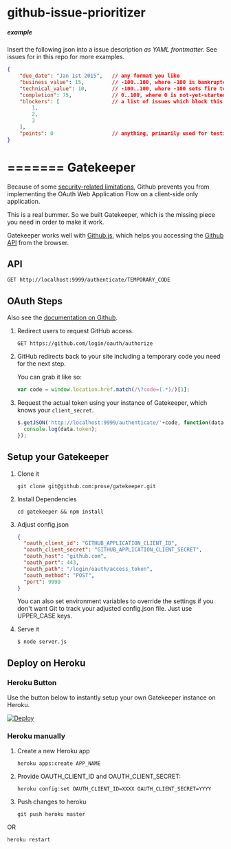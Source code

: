 github-issue-prioritizer
========================

##### example
Insert the following json into a issue description *as YAML frontmatter.* See issues for in this repo for more examples. 
```json
{
    "due_date": "Jan 1st 2015",   // any format you like
    "business_value": 15,         // -100..100, where -100 is bankruptcy and 100 is bought-out-by-google
    "technical_value": 10,        // -100..100, where -100 sets fire to the server and 100 is impossible
    "completion": 75,             // 0..100, where 0 is not-yet-started and 100 is done
    "blockers": [                 // a list of issues which block this issue
        1,
        2,
        3
    ],
    "points": 0                   // anything, primarily used for testing
}
```

=======
Gatekeeper
==========

Because of some [security-related limitations](http://blog.vjeux.com/2012/javascript/github-oauth-login-browser-side.html), Github prevents you from implementing the OAuth Web Application Flow on a client-side only application.

This is a real bummer. So we built Gatekeeper, which is the missing piece you need in order to make it work.

Gatekeeper works well with [Github.js](http://github.com/michael/github), which helps you accessing the [Github API](http://developer.github.com/v3/) from the browser.

## API

```
GET http://localhost:9999/authenticate/TEMPORARY_CODE
```

## OAuth Steps

Also see the [documentation on Github](http://developer.github.com/v3/oauth/).

1. Redirect users to request GitHub access.

   ```
   GET https://github.com/login/oauth/authorize
   ```

2. GitHub redirects back to your site including a temporary code you need for the next step.

   You can grab it like so:

   ```js
   var code = window.location.href.match(/\?code=(.*)/)[1];
   ```

3. Request the actual token using your instance of Gatekeeper, which knows your `client_secret`.

   ```js
   $.getJSON('http://localhost:9999/authenticate/'+code, function(data) {
     console.log(data.token);
   });
   ```

## Setup your Gatekeeper

1. Clone it

    ```
    git clone git@github.com:prose/gatekeeper.git
    ```

2. Install Dependencies

    ```
    cd gatekeeper && npm install
    ```

3. Adjust config.json

   ```json
   {
     "oauth_client_id": "GITHUB_APPLICATION_CLIENT_ID",
     "oauth_client_secret": "GITHUB_APPLICATION_CLIENT_SECRET",
     "oauth_host": "github.com",
     "oauth_port": 443,
     "oauth_path": "/login/oauth/access_token",
     "oauth_method": "POST",
     "port": 9999
   }
   ```

   You can also set environment variables to override the settings if you don't want Git to track your adjusted config.json file. Just use UPPER_CASE keys.

4. Serve it

   ```
   $ node server.js
   ```

## Deploy on Heroku

### Heroku Button

Use the button below to instantly setup your own Gatekeeper instance on Heroku.

[![Deploy](https://www.herokucdn.com/deploy/button.png)](https://heroku.com/deploy)

### Heroku manually

1. Create a new Heroku app

   ```
   heroku apps:create APP_NAME
   ```

3. Provide OAUTH_CLIENT_ID and OAUTH_CLIENT_SECRET:

   ```
   heroku config:set OAUTH_CLIENT_ID=XXXX OAUTH_CLIENT_SECRET=YYYY
   ```

4. Push changes to heroku

   ```
   git push heroku master
   ```
OR

   ```
   heroku restart
   ```
